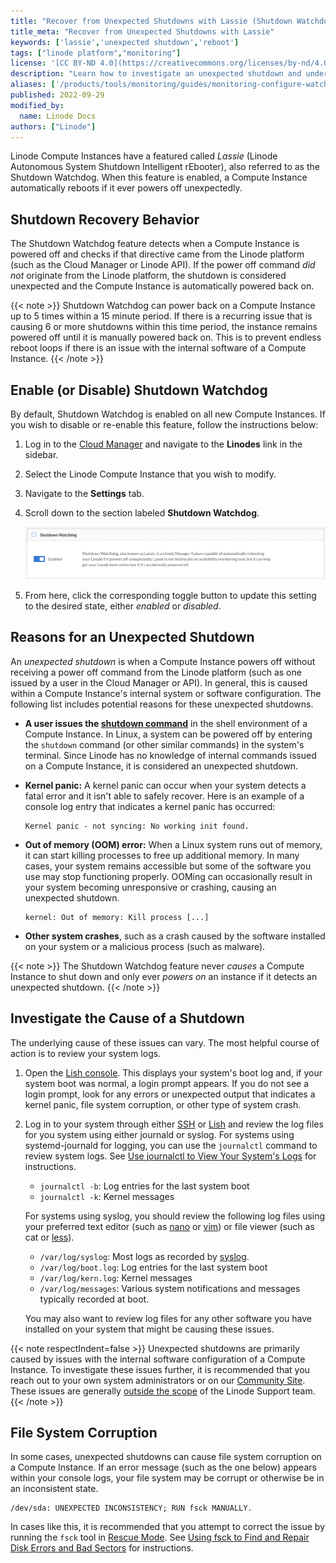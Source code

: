 ```yaml
---
title: "Recover from Unexpected Shutdowns with Lassie (Shutdown Watchdog)"
title_meta: "Recover from Unexpected Shutdowns with Lassie"
keywords: ['lassie','unexpected shutdown','reboot']
tags: ["linode platform","monitoring"]
license: '[CC BY-ND 4.0](https://creativecommons.org/licenses/by-nd/4.0)'
description: "Learn how to investigate an unexpected shutdown and understand how Lassie, the Shutdown Watchdog, works to reboot your Compute Instances."
aliases: ['/products/tools/monitoring/guides/monitoring-configure-watchdog/','/guides/lassie-shutdown-watchdog/']
published: 2022-09-29
modified_by:
  name: Linode Docs
authors: ["Linode"]
---
```


Linode Compute Instances have a featured called *Lassie* (Linode Autonomous System Shutdown Intelligent rEbooter), also referred to as the Shutdown Watchdog. When this feature is enabled, a Compute Instance automatically reboots if it ever powers off unexpectedly.

## Shutdown Recovery Behavior

The Shutdown Watchdog feature detects when a Compute Instance is powered off and checks if that directive came from the Linode platform (such as the Cloud Manager or Linode API). If the power off command *did not* originate from the Linode platform, the shutdown is considered unexpected and the Compute Instance is automatically powered back on.

{{< note >}}
Shutdown Watchdog can power back on a Compute Instance up to 5 times within a 15 minute period. If there is a recurring issue that is causing 6 or more shutdowns within this time period, the instance remains powered off until it is manually powered back on. This is to prevent endless reboot loops if there is an issue with the internal software of a Compute Instance.
{{< /note >}}

## Enable (or Disable) Shutdown Watchdog

By default, Shutdown Watchdog is enabled on all new Compute Instances. If you wish to disable or re-enable this feature, follow the instructions below:

1.  Log in to the [Cloud Manager](https://cloud.linode.com) and navigate to the **Linodes** link in the sidebar.
1.  Select the Linode Compute Instance that you wish to modify.
1.  Navigate to the **Settings** tab.
1.  Scroll down to the section labeled **Shutdown Watchdog**.

    ![Configuring Shutdown Watchdog](shutdown-watchdog.png)

1.  From here, click the corresponding toggle button to update this setting to the desired state, either *enabled* or *disabled*.

## Reasons for an Unexpected Shutdown

An *unexpected shutdown* is when a Compute Instance powers off without receiving a power off command from the Linode platform (such as one issued by a user in the Cloud Manager or API). In general, this is caused within a Compute Instance's internal system or software configuration. The following list includes potential reasons for these unexpected shutdowns.

- **A user issues the [**shutdown command**](https://man7.org/linux/man-pages/man8/shutdown.8.html)** in the shell environment of a Compute Instance. In Linux, a system can be powered off by entering the `shutdown` command (or other similar commands) in the system's terminal. Since Linode has no knowledge of internal commands issued on a Compute Instance, it is considered an unexpected shutdown.

- **Kernel panic:** A kernel panic can occur when your system detects a fatal error and it isn't able to safely recover. Here is an example of a console log entry that indicates a kernel panic has occurred:

    ```output
    Kernel panic - not syncing: No working init found.
    ```

- **Out of memory (OOM) error:** When a Linux system runs out of memory, it can start killing processes to free up additional memory. In many cases, your system remains accessible but some of the software you use may stop functioning properly. OOMing can occasionally result in your system becoming unresponsive or crashing, causing an unexpected shutdown.

    ```output
    kernel: Out of memory: Kill process [...]
    ```

- **Other system crashes**, such as a crash caused by the software installed on your system or a malicious process (such as malware).

{{< note >}}
The Shutdown Watchdog feature never *causes* a Compute Instance to shut down and only ever *powers on* an instance if it detects an unexpected shutdown.
{{< /note >}}

## Investigate the Cause of a Shutdown

The underlying cause of these issues can vary. The most helpful course of action is to review your system logs.

1. Open the [Lish console](/docs/products/compute/compute-instances/guides/lish/). This displays your system's boot log and, if your system boot was normal, a login prompt appears. If you do not see a login prompt, look for any errors or unexpected output that indicates a kernel panic, file system corruption, or other type of system crash.

1. Log in to your system through either [SSH](/docs/guides/connect-to-server-over-ssh/) or [Lish](/docs/products/compute/compute-instances/guides/lish/) and review the log files for you system using either journald or syslog. For systems using systemd-journald for logging, you can use the `journalctl` command to review system logs. See [Use journalctl to View Your System's Logs](/docs/guides/how-to-use-journalctl/) for instructions.

    - `journalctl -b`: Log entries for the last system boot
    - `journalctl -k`: Kernel messages

    For systems using syslog, you should review the following log files using your preferred text editor (such as [nano](/docs/guides/use-nano-text-editor-commands/) or [vim](/docs/guides/what-is-vi/)) or file viewer (such as cat or [less](/docs/guides/how-to-use-less/)).

    - `/var/log/syslog`: Most logs as recorded by [syslog](https://en.wikipedia.org/wiki/Syslog).
    - `/var/log/boot.log`: Log entries for the last system boot
    - `/var/log/kern.log`: Kernel messages
    - `/var/log/messages`: Various system notifications and messages typically recorded at boot.

    You may also want to review log files for any other software you have installed on your system that might be causing these issues.

{{< note respectIndent=false >}}
Unexpected shutdowns are primarily caused by issues with the internal software configuration of a Compute Instance. To investigate these issues further, it is recommended that you reach out to your own system administrators or on our [Community Site](https://www.linode.com/community/questions/). These issues are generally [outside the scope](/docs/guides/support/#scope-of-support) of the Linode Support team.
{{< /note >}}

## File System Corruption

In some cases, unexpected shutdowns can cause file system corruption on a Compute Instance. If an error message (such as the one below) appears within your console logs, your file system may be corrupt or otherwise be in an inconsistent state.

```output
/dev/sda: UNEXPECTED INCONSISTENCY; RUN fsck MANUALLY.
```

In cases like this, it is recommended that you attempt to correct the issue by running the `fsck` tool in [Rescue Mode](/docs/guides/rescue-and-rebuild/). See [Using fsck to Find and Repair Disk Errors and Bad Sectors](/docs/guides/how-to-use-fsck-to-fix-disk-problems/) for instructions.